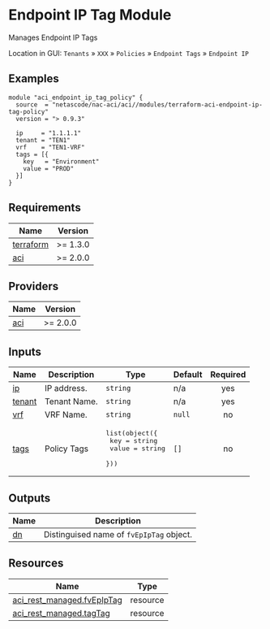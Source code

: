<!-- BEGIN_TF_DOCS -->
# Endpoint IP Tag Module

Manages Endpoint IP Tags

Location in GUI:
`Tenants` » `XXX` » `Policies` » `Endpoint Tags` » `Endpoint IP`

## Examples

```hcl
module "aci_endpoint_ip_tag_policy" {
  source  = "netascode/nac-aci/aci//modules/terraform-aci-endpoint-ip-tag-policy"
  version = "> 0.9.3"

  ip     = "1.1.1.1"
  tenant = "TEN1"
  vrf    = "TEN1-VRF"
  tags = [{
    key   = "Environment"
    value = "PROD"
  }]
}
```

## Requirements

| Name | Version |
|------|---------|
| <a name="requirement_terraform"></a> [terraform](#requirement\_terraform) | >= 1.3.0 |
| <a name="requirement_aci"></a> [aci](#requirement\_aci) | >= 2.0.0 |

## Providers

| Name | Version |
|------|---------|
| <a name="provider_aci"></a> [aci](#provider\_aci) | >= 2.0.0 |

## Inputs

| Name | Description | Type | Default | Required |
|------|-------------|------|---------|:--------:|
| <a name="input_ip"></a> [ip](#input\_ip) | IP address. | `string` | n/a | yes |
| <a name="input_tenant"></a> [tenant](#input\_tenant) | Tenant Name. | `string` | n/a | yes |
| <a name="input_vrf"></a> [vrf](#input\_vrf) | VRF Name. | `string` | `null` | no |
| <a name="input_tags"></a> [tags](#input\_tags) | Policy Tags | <pre>list(object({<br>    key   = string<br>    value = string<br>  }))</pre> | `[]` | no |

## Outputs

| Name | Description |
|------|-------------|
| <a name="output_dn"></a> [dn](#output\_dn) | Distinguised name of `fvEpIpTag` object. |

## Resources

| Name | Type |
|------|------|
| [aci_rest_managed.fvEpIpTag](https://registry.terraform.io/providers/CiscoDevNet/aci/latest/docs/resources/rest_managed) | resource |
| [aci_rest_managed.tagTag](https://registry.terraform.io/providers/CiscoDevNet/aci/latest/docs/resources/rest_managed) | resource |
<!-- END_TF_DOCS -->